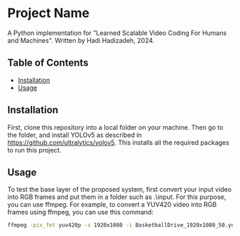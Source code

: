 # Project Name

A Python implementation for "Learned Scalable Video Coding For Humans and Machines".
Written by Hadi Hadizadeh, 2024.

## Table of Contents
- [Installation](#installation)
- [Usage](#usage)

## Installation

First, clone this repository into a local folder on your machine. Then go to the folder, and install YOLOv5 as described in https://github.com/ultralytics/yolov5. This installs all the required packages to run this project.

## Usage
To test the base layer of the proposed system, first convert your input video into RGB frames and put them in a folder such as .\input. For this purpose, you can use ffmpeg. For example, to convert a YUV420 video into RGB frames using ffmpeg, you can use this command:
```bash
ffmpeg -pix_fmt yuv420p -s 1920x1080 -i BasketballDrive_1920x1080_50.yuv -f image2 ./input/im%03d.png

